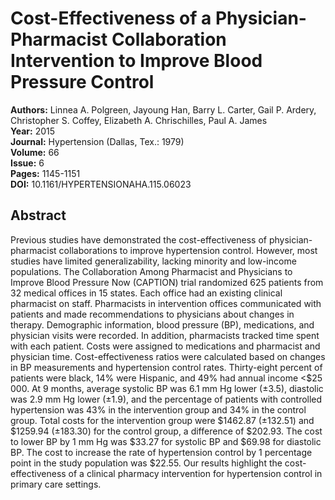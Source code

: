 # Cost-Effectiveness of a Physician-Pharmacist Collaboration Intervention to Improve Blood Pressure Control

**Authors:** Linnea A. Polgreen, Jayoung Han, Barry L. Carter, Gail P. Ardery, Christopher S. Coffey, Elizabeth A. Chrischilles, Paul A. James  
**Year:** 2015  
**Journal:** Hypertension (Dallas, Tex.: 1979)  
**Volume:** 66  
**Issue:** 6  
**Pages:** 1145-1151  
**DOI:** 10.1161/HYPERTENSIONAHA.115.06023  

## Abstract
Previous studies have demonstrated the cost-effectiveness of physician-pharmacist collaborations to improve hypertension control. However, most studies have limited generalizability, lacking minority and low-income populations. The Collaboration Among Pharmacist and Physicians to Improve Blood Pressure Now (CAPTION) trial randomized 625 patients from 32 medical offices in 15 states. Each office had an existing clinical pharmacist on staff. Pharmacists in intervention offices communicated with patients and made recommendations to physicians about changes in therapy. Demographic information, blood pressure (BP), medications, and physician visits were recorded. In addition, pharmacists tracked time spent with each patient. Costs were assigned to medications and pharmacist and physician time. Cost-effectiveness ratios were calculated based on changes in BP measurements and hypertension control rates. Thirty-eight percent of patients were black, 14% were Hispanic, and 49% had annual income <$25 000. At 9 months, average systolic BP was 6.1 mm Hg lower (±3.5), diastolic was 2.9 mm Hg lower (±1.9), and the percentage of patients with controlled hypertension was 43% in the intervention group and 34% in the control group. Total costs for the intervention group were $1462.87 (±132.51) and $1259.94 (±183.30) for the control group, a difference of $202.93. The cost to lower BP by 1 mm Hg was $33.27 for systolic BP and $69.98 for diastolic BP. The cost to increase the rate of hypertension control by 1 percentage point in the study population was $22.55. Our results highlight the cost-effectiveness of a clinical pharmacy intervention for hypertension control in primary care settings.

